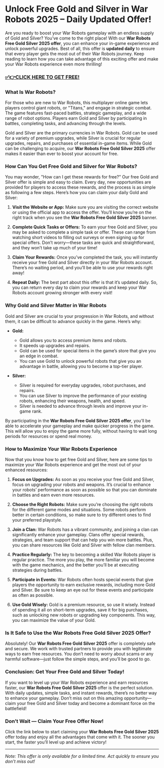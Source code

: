 # Unlock Free Gold and Silver in War Robots 2025 – Daily Updated Offer!

Are you ready to boost your War Robots gameplay with an endless supply of Gold and Silver? You’ve come to the right place! With our **War Robots Free Gold Silver 2025 offer**, you can enhance your in-game experience and unlock powerful upgrades. Best of all, this offer is **updated daily** to ensure that every player gets the most out of their War Robots journey. Keep reading to learn how you can take advantage of this exciting offer and make your War Robots experience even more thrilling!

### [✅👉CLICK HERE TO GET FREE!](https://justfree.xyz/war/robots/)

### What Is War Robots?

For those who are new to War Robots, this multiplayer online game lets players control giant robots, or "Titans," and engage in strategic combat. The game features fast-paced battles, strategic gameplay, and a wide range of robot options. Players earn Gold and Silver by participating in battles, completing tasks, and advancing through the levels.

Gold and Silver are the primary currencies in War Robots. Gold can be used for a variety of premium upgrades, while Silver is crucial for regular upgrades, repairs, and purchases of essential in-game items. While Gold can be challenging to acquire, our **War Robots Free Gold Silver 2025** offer makes it easier than ever to boost your account for free.

### How Can You Get Free Gold and Silver for War Robots?

You may wonder, "How can I get these rewards for free?" Our free Gold and Silver offer is simple and easy to claim. Every day, new opportunities are provided for players to access these rewards, and the process is as simple as following a few steps. Here’s how you can claim your daily Gold and Silver:

1. **Visit the Website or App:**
   Make sure you are visiting the correct website or using the official app to access the offer. You’ll know you’re on the right track when you see the **War Robots Free Gold Silver 2025** banner.

2. **Complete Quick Tasks or Offers:**
   To earn your free Gold and Silver, you may be asked to complete a simple task or offer. These can range from watching short videos to filling out surveys or even signing up for special offers. Don’t worry—these tasks are quick and straightforward, and they won’t take up much of your time!

3. **Claim Your Rewards:**
   Once you’ve completed the task, you will instantly receive your free Gold and Silver directly in your War Robots account. There’s no waiting period, and you’ll be able to use your rewards right away!

4. **Repeat Daily:**
   The best part about this offer is that it’s updated daily. So, you can return every day to claim your rewards and keep your War Robots account growing stronger with every visit!

### Why Gold and Silver Matter in War Robots

Gold and Silver are crucial to your progression in War Robots, and without them, it can be difficult to advance quickly in the game. Here’s why:

- **Gold:**
  - Gold allows you to access premium items and robots.
  - It speeds up upgrades and repairs.
  - Gold can be used for special items in the game’s store that give you an edge in combat.
  - You can use Gold to unlock powerful robots that give you an advantage in battle, allowing you to become a top-tier player.

- **Silver:**
  - Silver is required for everyday upgrades, robot purchases, and repairs.
  - You can use Silver to improve the performance of your existing robots, enhancing their weapons, health, and speed.
  - Silver is needed to advance through levels and improve your in-game rank.

By participating in the **War Robots Free Gold Silver 2025 offer**, you’ll be able to accelerate your gameplay and make quicker progress in the game. This will allow you to enjoy the game more fully, without having to wait long periods for resources or spend real money.

### How to Maximize Your War Robots Experience

Now that you know how to get free Gold and Silver, here are some tips to maximize your War Robots experience and get the most out of your enhanced resources:

1. **Focus on Upgrades:**
   As soon as you receive your free Gold and Silver, focus on upgrading your robots and weapons. It’s crucial to enhance your robots’ performance as soon as possible so that you can dominate in battles and earn even more resources.

2. **Choose the Right Robots:**
   Make sure you’re choosing the right robots for the different game modes and situations. Some robots perform better in certain conditions, so make sure to try different ones to find your preferred playstyle.

3. **Join a Clan:**
   War Robots has a vibrant community, and joining a clan can significantly enhance your gameplay. Clans offer special rewards, strategies, and team support that can help you win more battles. Plus, you can share resources like Gold and Silver with fellow clan members.

4. **Practice Regularly:**
   The key to becoming a skilled War Robots player is regular practice. The more you play, the more familiar you will become with the game mechanics, and the better you’ll be at executing strategies during battles.

5. **Participate in Events:**
   War Robots often hosts special events that give players the opportunity to earn exclusive rewards, including more Gold and Silver. Be sure to keep an eye out for these events and participate as often as possible.

6. **Use Gold Wisely:**
   Gold is a premium resource, so use it wisely. Instead of spending it all on short-term upgrades, save it for big purchases, such as unlocking new robots or upgrading key components. This way, you can maximize the value of your Gold.

### Is It Safe to Use the War Robots Free Gold Silver 2025 Offer?

Absolutely! Our **War Robots Free Gold Silver 2025** offer is completely safe and secure. We work with trusted partners to provide you with legitimate ways to earn free resources. You don’t need to worry about scams or any harmful software—just follow the simple steps, and you’ll be good to go.

### Conclusion: Get Your Free Gold and Silver Today!

If you want to level up your War Robots experience and earn resources faster, our **War Robots Free Gold Silver 2025** offer is the perfect solution. With daily updates, simple tasks, and instant rewards, there’s no better way to enhance your gameplay. Don’t miss out on this amazing opportunity—claim your free Gold and Silver today and become a dominant force on the battlefield!

### Don’t Wait — Claim Your Free Offer Now!

Click the link below to start claiming your **War Robots Free Gold Silver 2025** offer today and enjoy all the advantages that come with it. The sooner you start, the faster you’ll level up and achieve victory!

--- 

*Note: This offer is only available for a limited time. Act quickly to ensure you don’t miss out!*
